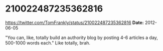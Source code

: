 # 210022487235362816
https://twitter.com/TomFrankly/status/210022487235362816
**Date:** 2012-06-05

"You can, like, totally build an authority blog by posting 4-6 articles a day, 500-1000 words each." Like totally, brah.
